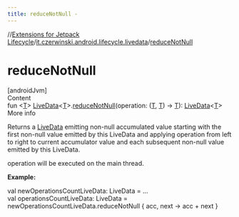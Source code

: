 ```yaml
---
title: reduceNotNull -
---
```

//[Extensions for Jetpack Lifecycle](../index.html)/[it.czerwinski.android.lifecycle.livedata](index.html)/[reduceNotNull](reduce-not-null.html)



# reduceNotNull  
[androidJvm]  
Content  
fun <[T](reduce-not-null.html)> [LiveData](https://developer.android.com/reference/kotlin/androidx/lifecycle/LiveData.html)<[T](reduce-not-null.html)>.[reduceNotNull](reduce-not-null.html)(operation: ([T](reduce-not-null.html), [T](reduce-not-null.html)) -> [T](reduce-not-null.html)): [LiveData](https://developer.android.com/reference/kotlin/androidx/lifecycle/LiveData.html)<[T](reduce-not-null.html)>  
More info  


Returns a [LiveData](https://developer.android.com/reference/kotlin/androidx/lifecycle/LiveData.html) emitting non-null accumulated value starting with the first non-null value emitted by this LiveData and applying operation from left to right to current accumulator value and each subsequent non-null value emitted by this LiveData.



operation will be executed on the main thread.



**Example:**

val newOperationsCountLiveData: LiveData<Int> = ...  
val operationsCountLiveData: LiveData<Int> =  
    newOperationsCountLiveData.reduceNotNull { acc, next -> acc + next }  



